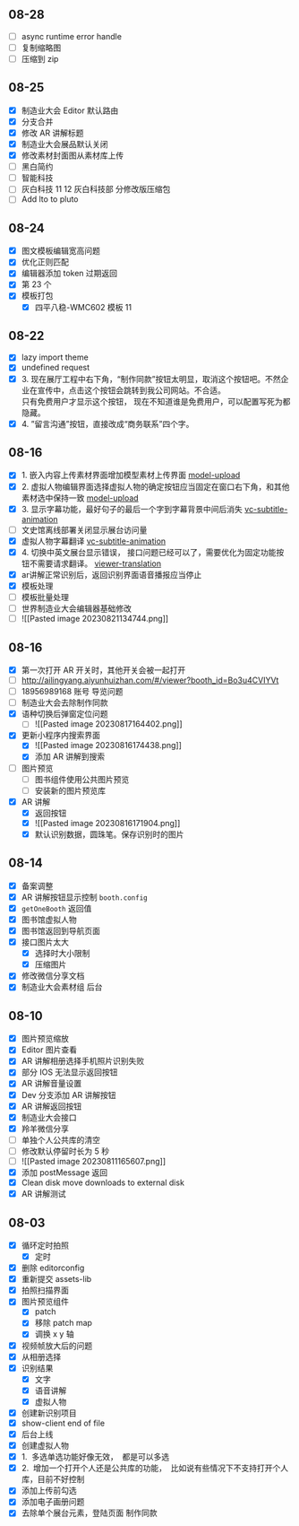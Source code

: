 ## 08-28

- [ ] async runtime error handle
- [ ] 复制缩略图
- [ ] 压缩到 zip
## 08-25

- [x] 制造业大会 Editor 默认路由
- [x] 分支合并
- [x] 修改 AR 讲解标题
- [x] 制造业大会展品默认关闭
- [x] 修改素材封面图从素材库上传
- [ ] 黑白简约
- [ ] 智能科技
- [ ] 灰白科技 11 12 灰白科技部 分修改版压缩包
- [ ] Add lto to pluto
## 08-24

- [x] 图文模板编辑宽高问题
- [x] 优化正则匹配
- [x] 编辑器添加 token 过期返回
- [x] 第 23 个
- [x] 模板打包
	- [x] 四平八稳-WMC602 模板 11
## 08-22

- [x] lazy import theme
- [x] undefined request
- [x] 3. 现在展厅工程中右下角，“制作同款”按钮太明显，取消这个按钮吧。不然企业在宣传中，点击这个按钮会跳转到我公司网站。不合适。  
只有免费用户才显示这个按钮， 现在不知道谁是免费用户，可以配置写死为都隐藏。  
- [x] 4. ”留言沟通”按钮，直接改成“商务联系”四个字。
## 08-16

- [x] 1. 嵌入内容上传素材界面增加模型素材上传界面  [model-upload](http://192.168.1.22/yunhuizhan/frontend/show-client/-/commits/feature/model-upload)
- [x] 2. 虚拟人物编辑界面选择虚拟人物的确定按钮应当固定在窗口右下角，和其他素材选中保持一致  [model-upload](http://192.168.1.22/yunhuizhan/frontend/show-client/-/commits/feature/model-upload)
- [x] 3. 显示字幕功能，最好句子的最后一个字到字幕背景中间后消失 [vc-subtitle-animation](http://192.168.1.22/yunhuizhan/frontend/show-client/-/commits/fix/vc-subtitle-animation)  
- [ ] 文史馆离线部署关闭显示展台访问量
- [x] 虚拟人物字幕翻译 [vc-subtitle-animation](http://192.168.1.22/yunhuizhan/frontend/show-client/-/commits/fix/vc-subtitle-animation)  
- [x] 4. 切换中英文展台显示错误， 接口问题已经可以了，需要优化为固定功能按钮不需要请求翻译。 [viewer-translation](http://192.168.1.22/yunhuizhan/frontend/show-client/-/commits/fix/viewer-translation)
- [x] ar讲解正常识别后，返回识别界面语音播报应当停止
- [x] 模板处理
- [ ] 模板批量处理
- [ ] 世界制造业大会编辑器基础修改
- [ ] ![[Pasted image 20230821134744.png]]
## 08-16

- [x] 第一次打开 AR 开关时，其他开关会被一起打开
- [ ] http://ailingyang.aiyunhuizhan.com/#/viewer?booth_id=Bo3u4CVIYVt
- [ ] 18956989168 账号 导览问题
- [ ] 制造业大会去除制作同款
- [x] 语种切换后弹窗定位问题
	- [ ] ![[Pasted image 20230817164402.png]]
- [x] 更新小程序内搜索界面
	- [x] ![[Pasted image 20230816174438.png]]
	- [x] 添加 AR 讲解到搜索
- [ ] 图片预览
	- [ ] 图书组件使用公共图片预览
	- [ ] 安装新的图片预览库
- [x] AR 讲解
	- [x] 返回按钮
	- [x] ![[Pasted image 20230816171904.png]]
	- [x] 默认识别数据，圆珠笔。保存识别时的图片
## 08-14

- [x] 备案调整
- [x] AR 讲解按钮显示控制 `booth.config`
- [x] `getOneBooth` 返回值
- [x] 图书馆虚拟人物
- [x] 图书馆返回到导航页面
- [x] 接口图片太大
	- [x] 选择时大小限制
	- [x] 压缩图片
- [x] 修改微信分享文档
- [x] 制造业大会素材组 后台
## 08-10

- [x] 图片预览缩放
- [x] Editor 图片查看
- [x] AR 讲解相册选择手机照片识别失败
- [x] 部分 IOS 无法显示返回按钮
- [x] AR 讲解音量设置
- [x] Dev 分支添加 AR 讲解按钮
- [x] AR 讲解返回按钮
- [x] 制造业大会接口
- [x] 羚羊微信分享
- [ ] 单独个人公共库的清空
- [ ] 修改默认停留时长为 5 秒
- [ ] ![[Pasted image 20230811165607.png]]
- [x] 添加 postMessage 返回
- [x] Clean disk move downloads to external disk
- [x] AR 讲解测试
## 08-03

- [x] 循环定时拍照
  - [x] 定时
- [x] 删除 editorconfig
- [x] 重新提交 assets-lib
- [x] 拍照扫描界面
- [x] 图片预览组件
  - [x] patch
  - [x] 移除 patch map
  - [x] 调换 x y 轴
- [x] 视频帧放大后的问题
- [x] 从相册选择
- [x] 识别结果
	- [x] 文字
	- [x] 语音讲解
	- [x] 虚拟人物
- [x] 创建新识别项目
- [x] show-client end of file
- [x] 后台上线
- [x] 创建虚拟人物
- [x] 1.  多选单选功能好像无效，  都是可以多选
- [x] 2.  增加一个打开个人还是公共库的功能，  比如说有些情况下不支持打开个人库，目前不好控制
- [x] 添加上传前勾选
- [x] 添加电子画册问题
- [x] 去除单个展台元素，登陆页面 制作同款
